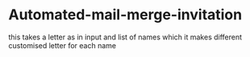 # Automated-mail-merge-invitation
this takes a letter as in input and list of names which it makes different customised letter for each name

